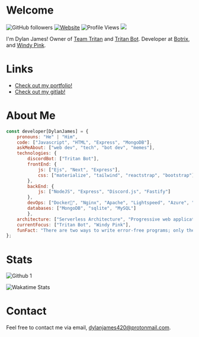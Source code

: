 # Welcome
![GitHub followers](https://img.shields.io/github/followers/dylanjamesdev?label=Follow&style=social)
[![Website](https://img.shields.io/badge/Website-46a2f1.svg?&style=flat-square&logo=Google-Chrome&logoColor=white&link=https://tritan.gg)](https://tritan.gg/)
![Profile Views](https://komarev.com/ghpvc/?username=dylanjamesdev)
![](https://dcbadge.vercel.app/api/shield/359498825150365699?style=flat)

<p>I'm Dylan James! Owner of <a href="https://gitlab.com/team-tritan">Team Tritan</a> and <a href='https://github.com/dylanjamesdev/tritan-bot'>Tritan Bot</a>. Developer at <a href='https://github.com/botrixlist'>Botrix</a>, and <a href='https://windy.pink'>Windy Pink</a>.</p>


# Links
- [Check out my portfolio!](https://dylanjames.gay)
- [Check out my gitlab!](https://gitlab.com/team-tritan)

# About Me
```javascript
const developer[DylanJames] = {
    pronouns: "He" | "Him",
    code: ["Javascript", "HTML", "Express", "MongoDB"],
    askMeAbout: ["web dev", "tech", "bot dev", "memes"],
    technologies: {
        discordBot: ["Tritan Bot"],
        frontEnd: {
            js: ["Ejs", "Next", "Express"],
            css: ["materialize", "tailwind", "reactstrap", "bootstrap"]
        },
        backEnd: {
            js: ["NodeJS", "Express", "Discord.js", "Fastify"]
        },
        devOps: ["Docker🐳", "Nginx", "Apache", "Lightspeed", "Azure", "AWS"],
        databases: ["MongoDB", "sqlite", "MySQL"]
        },
    architecture: ["Serverless Architecture", "Progressive web applications", "Single page applications", "Nodejs Developments],
    currentFocus: ["Tritan Bot", "Windy Pink"],
    funFact: "There are two ways to write error-free programs; only the third one works"
};
```
    

# Stats  
![Github 1](https://github-readme-stats.vercel.app/api?username=DylanJamesDev&show_icons=true&theme=dark)
    
![Wakatime Stats](https://github-readme-stats.vercel.app/api/wakatime?username=dylanjamesdev&theme=dark&custom_title=Weekly+Stats)

# Contact
Feel free to contact me via email, dylanjames420@protonmail.com.
